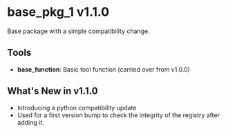 # base_pkg_1 v1.1.0

Base package with a simple compatibility change.

## Tools

- **base_function**: Basic tool function (carried over from v1.0.0)
  
## What's New in v1.1.0

- Introducing a python compatibility update
- Used for a first version bump to check the integrity of the registry after adding it.